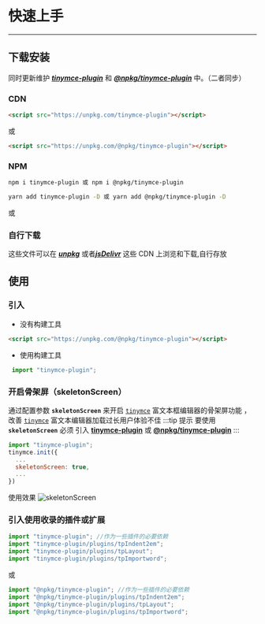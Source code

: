 # 快速上手
---
## 下载安装

 同时更新维护 [*_**tinymce-plugin**_*](https://www.npmjs.com/package/tinymce-plugin) 和 [*_**@npkg/tinymce-plugin**_*](https://www.npmjs.com/package/@npkg/tinymce-plugin) 中。（二者同步）

### CDN

```html
<script src="https://unpkg.com/tinymce-plugin"></script>
```
或
```html
<script src="https://unpkg.com/@npkg/tinymce-plugin"></script>
```


### NPM



<codeGroup>
 <codeGroupItem title="NPM" active>

```sh
npm i tinymce-plugin 或 npm i @npkg/tinymce-plugin 
```
</codeGroupItem>
<codeGroupItem title="YARN">

```sh
yarn add tinymce-plugin -D 或 yarn add @npkg/tinymce-plugin -D
```
</codeGroupItem>
</codeGroup>

或


### 自行下载

这些文件可以在 [*_**unpkg**_*](https://unpkg.com/browse/tinymce-plugin/) 或者[*_**jsDelivr**_*](https://cdn.jsdelivr.net/npm/tinymce-plugin/)  这些 CDN 上浏览和下载,自行存放

## 使用

### 引入

- 没有构建工具

```html
<script src="https://unpkg.com/@npkg/tinymce-plugin"></script>
```
- 使用构建工具

```js
 import "tinymce-plugin";
```
### 开启骨架屏（skeletonScreen）

通过配置参数 **`skeletonScreen`** 来开启 [`tinymce`](https://www.tiny.cloud) 富文本框编辑器的骨架屏功能 ，改善 [`tinymce`](https://www.tiny.cloud) 富文本编辑器加载过长用户体验不佳
:::tip 提示
 要使用 **`skeletonScreen`** 必须 引入  [**tinymce-plugin**](https://www.npmjs.com/package/tinymce-plugin) 或 [**@npkg/tinymce-plugin**](https://www.npmjs.com/package/@npkg/tinymce-plugin)
:::

```js {4}
import "tinymce-plugin"; 
tinymce.init({
  ...
  skeletonScreen: true,
  ...
})
```
使用效果
![skeletonScreen](assets/images/skt-demo.png?100%)
### 引入使用收录的插件或扩展

```js
import "tinymce-plugin"; //作为一些插件的必要依赖
import "tinymce-plugin/plugins/tpIndent2em";
import "tinymce-plugin/plugins/tpLayout";
import "tinymce-plugin/plugins/tpImportword";
```
或
```js
import "@npkg/tinymce-plugin"; //作为一些插件的必要依赖
import "@npkg/tinymce-plugin/plugins/tpIndent2em";
import "@npkg/tinymce-plugin/plugins/tpLayout";
import "@npkg/tinymce-plugin/plugins/tpImportword";
```